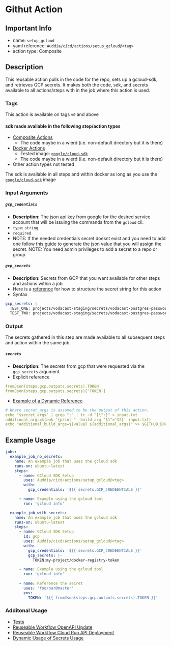 # Githut Action

## Important Info
* name: `setup_gcloud`
* yaml reference: `Auddia/cicd/actions/setup_gcloud@<tag>`
* action type: Composite

## Description
This reusable action pulls in the code for the repo, sets up a gcloud-sdk, and retrieves GCP secrets. 
It makes both the code, sdk, and secrets available to all actions/steps with in the job where this action is used. 

### Tags
This action is available on tags `v0` and above

#### sdk made available in the following step/action types
* [Composite Actions](https://docs.github.com/en/actions/creating-actions/creating-a-composite-action) 
  * The code maybe in a wierd (i.e. non-default directory but it is there)
* [Docker Actions](https://docs.github.com/en/actions/creating-actions/creating-a-docker-container-action)
    * Tested image: [`google/cloud-sdk`](https://hub.docker.com/r/google/cloud-sdk/)
    * The code maybe in a wierd (i.e. non-default directory but it is there)
* Other action types not tested

The sdk is available in all steps and within docker as long as you use the [`google/cloud-sdk`](https://hub.docker.com/r/google/cloud-sdk/) image

### Input Arguments

##### `gcp_cedentials`
* **Description**: The json api key from google for the desired service account that will be issuing the commands from the `gcloud` cli.
* `type`: `string`
* `required`
* NOTE: If the needed credentials secret doesnt exist and you need to add one follow this [guide](https://cloud.google.com/docs/authentication/getting-started#create-service-account-console) to generate the json value that you will assign the secret. NOTE: You need admin privileges to add a secret to a repo or group


##### `gcp_secrets`
* **Description**: Secrets from GCP that you want available for other steps and actions within a job
* Here is a [reference](https://github.com/google-github-actions/get-secretmanager-secrets#inputs) for how to structure the secret string for this action
* Syntax
```yaml
gcp_secrets: |
  TEST_ONE: projects/vodacast-staging/secrets/vodacast-postgres-password
  TEST_TWO: projects/vodacast-staging/secrets/vodacast-postgres-password
```

### Output
The secrets gathered in this step are made available to all subsequent steps and action within the same job.

##### `secrets`
* **Description**: The secrets from gcp that were requested via the `gcp_secrets` argument.
* Explicit reference
```yaml
fromJson(steps.gcp.outputs.secrets).TOKEN
fromJson(steps.gcp.outputs.secrets)['TOKEN']
```
* [Example of a Dynamic Reference](../build_and_publish_image/action.yaml)
```yaml
# Where secret_args is assumed to be the output of this action.  
echo "$secret_args" | grep ":" | tr -d "[\":]" > input.txt
additional_args=$(awk '{print "--build-arg "$1"="$2}' input.txt)
echo "additional_build_args=${value} ${additional_args}" >> $GITHUB_ENV
```

## Example Usage

```yaml
jobs:
  example_job_no_secrets:
    name: An example job that uses the gcloud sdk 
    runs-on: ubuntu-latest
    steps:
      - name: GCloud SDK Setup
        uses: Auddia/cicd/actions/setup_gcloud@<tag>
        with:
          gcp_credentials: '${{ secrets.GCP_CREDEENTIALS }}'

      - name: Example using the gcloud tool
        run: 'gcloud info'

  example_job_with_secrets:
    name: An example job that uses the gcloud sdk 
    runs-on: ubuntu-latest
    steps:
      - name: GCloud SDK Setup
        id: gcp
        uses: Auddia/cicd/actions/setup_gcloud@<tag>
        with:
          gcp_credentials: '${{ secrets.GCP_CREDEENTIALS }}'
          gcp_secrets: |-
            TOKEN:my-project/docker-registry-token

      - name: Example using the gcloud tool
        run: 'gcloud info'
        
      - name: Reference the secret
        uses: 'foo/bar@master'
        env:
          TOKEN: '${{ fromJson(steps.gcp.outputs.secrets).TOKEN }}'
```

### Additonal Usage
* [Tests](../../.github/workflows/test.action.setup_gcloud.yml)
* [Reuseable Workflow OpenAPI Update](../../.github/workflows/openapi_update.yml)
* [Reuseable Workflow Cloud Run API Deployment](../../.github/workflows/cloud_run_api_deployment.yml)
* [Dynamic Usage of Secrets Usage](../build_and_publish_image/action.yaml)
